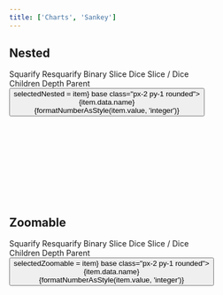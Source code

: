 ```yaml
---
title: ['Charts', 'Sankey']
---
```


<script lang="ts">
	import { hierarchy } from 'd3-hierarchy';
	import { scaleSequential, scaleOrdinal } from 'd3-scale';
	import * as chromatic from 'd3-scale-chromatic';
	import { hsl } from 'd3-color';
	import { fade } from 'svelte/transition';

	import { Button, Breadcrumb, Field, Tabs, Tab } from 'svelte-ux';
	import { formatDate, PeriodType } from 'svelte-ux/utils/date';
	import { formatNumberAsStyle } from 'svelte-ux/utils/number';

	import Chart, { Svg } from '$lib/components/Chart.svelte';
	import Group from '$lib/components/Group.svelte';
	import Rect from '$lib/components/Rect.svelte';
	import RectClipPath from '$lib/components/RectClipPath.svelte';
	import Text from '$lib/components/Text.svelte';
	import Treemap from '$lib/components/Treemap.svelte';
	import { findAncestor } from '$lib/utils/hierarchy';

	import Preview from '$lib/docs/Preview.svelte';

	import { simpleData, complexData } from './data/hierarchy';

	const complexDataHierarchy = hierarchy(complexData)
		.sum((d) => d.value)
		.sort((a, b) => b.value - a.value);

	let tile = 'squarify'
	let colorBy = 'children';

	let selectedNested = null;
	let selectedZoomable = null;

	/**
	 * Show if the node (a) is a child of the selected (b), or any parent of the selected
	 */
	function isVisible(a, b) {
		while (b) {
			if (a.parent === b) return true;
			b = b.parent;
		}

		return false;
	}

	const sequentialColor = scaleSequential([4, -1], chromatic.interpolateGnBu)
	// filter out hard to see yellow and green
	const ordinalColor = scaleOrdinal(chromatic.schemeSpectral[9].filter(c => hsl(c).h < 60 || hsl(c).h > 90))
	// const ordinalColor = scaleOrdinal(chromatic.schemeCategory10)

	function getNodeColor(node, colorBy) {
		switch (colorBy) {
			case 'children':
				return node.children ? '#ccc' : '#ddd'
			case 'depth':
				return sequentialColor(node.depth);
			case 'parent':
				const colorParent = findAncestor(node, n => n.depth === 1)
				return colorParent ? hsl(ordinalColor((colorParent).data.name)).brighter(node.depth * .3) : '#ddd'
		}
	}
</script>

## Nested

<div class="grid grid-flow-col gap-4 mb-4">
	<div class="grid grid-cols-[6fr,3fr] gap-2">
		<Field label="Tile">
			<Tabs bind:selected={tile} contained class="w-full">
				<div class="tabList w-full border h-8">
					<Tab value="squarify">Squarify</Tab>
					<Tab value="resquarify">Resquarify</Tab>
					<Tab value="binary">Binary</Tab>
					<Tab value="slice">Slice</Tab>
					<Tab value="dice">Dice</Tab>
					<Tab value="sliceDice">Slice / Dice</Tab>
				</div>
			</Tabs>
		</Field>
		<Field label="Color By">
			<Tabs bind:selected={colorBy} contained class="w-full">
				<div class="tabList w-full border h-8">
					<Tab value="children">Children</Tab>
					<Tab value="depth">Depth</Tab>
					<Tab value="parent">Parent</Tab>
				</div>
			</Tabs>
		</Field>
	</div>
</div>

<Preview>
	<Breadcrumb items={selectedNested?.ancestors().reverse() ?? []}>
		<Button slot="item" let:item on:click={() => selectedNested = item} base class="px-2 py-1 rounded">
			<div class="text-left">
				<div class="text-sm">{item.data.name}</div>
				<div class="text-xs text-black/50">{formatNumberAsStyle(item.value, 'integer')}</div>
			</div>
		</Button>
	</Breadcrumb>
	<div class="h-[800px] p-4 border rounded">
		<Chart data={complexDataHierarchy.copy()}>
			<Svg>
				<Treemap {tile} bind:selected={selectedNested} paddingOuter={3} paddingTop={19} paddingInner={2} >
					<Group slot="node" let:node let:rect x={rect.x} y={rect.y} on:click={() => node.children ? selectedNested = node : null}>
						{@const nodeColor = getNodeColor(node, colorBy)}
						<g transition:fade={{ duration: 600 }}>
							<Rect
								width={rect.width}
								height={rect.height}
								stroke={hsl(nodeColor).darker(colorBy === 'children' ? 0.5 : 1)}
								fill={nodeColor}
								rx={5}
							/>
							<RectClipPath width={rect.width} height={rect.height}>
								<text x={4} y={16 * 0.6 + 4} style="font-size: 0.6rem; font-weight: 500">
									<tspan>{node.data.name}</tspan>
									{#if node.children}
										<tspan style="font-size: 0.5rem; font-weight: 200">{formatNumberAsStyle(node.value, 'integer')}</tspan>
									{/if}
								</text>
								{#if !node.children}
									<Text
										value={formatNumberAsStyle(node.value, 'integer')}
										style="font-size: 0.5rem; font-weight: 200"
										verticalAnchor="start"
										x={4}
										y={16}
									/>
								{/if}
							</RectClipPath>
						</g>
					</Group>
				</Treemap>
			</Svg>
		</Chart>
	</div>
</Preview>

## Zoomable

<div class="grid grid-flow-col gap-4 mb-4">
	<div class="grid grid-cols-[6fr,3fr] gap-2">
		<Field label="Tile">
			<Tabs bind:selected={tile} contained class="w-full">
				<div class="tabList w-full border h-8">
					<Tab value="squarify">Squarify</Tab>
					<Tab value="resquarify">Resquarify</Tab>
					<Tab value="binary">Binary</Tab>
					<Tab value="slice">Slice</Tab>
					<Tab value="dice">Dice</Tab>
					<Tab value="sliceDice">Slice / Dice</Tab>
				</div>
			</Tabs>
		</Field>
		<Field label="Color By">
			<Tabs bind:selected={colorBy} contained class="w-full">
				<div class="tabList w-full border h-8">
					<Tab value="children">Children</Tab>
					<Tab value="depth">Depth</Tab>
					<Tab value="parent">Parent</Tab>
				</div>
			</Tabs>
		</Field>
	</div>
</div>

<Preview>
	<Breadcrumb items={selectedZoomable?.ancestors().reverse() ?? []}>
		<Button slot="item" let:item on:click={() => selectedZoomable = item} base class="px-2 py-1 rounded">
			<div class="text-left">
				<div class="text-sm">{item.data.name}</div>
				<div class="text-xs text-black/50">{formatNumberAsStyle(item.value, 'integer')}</div>
			</div>
		</Button>
	</Breadcrumb>
    <div class="h-[600px] p-4 border rounded">
    	<Chart data={complexDataHierarchy.copy()}>
    		<Svg>
    			<Treemap {tile} bind:selected={selectedZoomable}>
						<Group slot="node" let:node let:rect x={rect.x} y={rect.y} on:click={() => node.children ? selectedZoomable = node : null}>
								<RectClipPath width={rect.width} height={rect.height}>
									{@const nodeColor = getNodeColor(node, colorBy)}
									{#if isVisible(node, selectedZoomable)}
										<g transition:fade={{ duration: 600 }}>
											<Rect
												width={rect.width}
												height={rect.height}
												stroke={hsl(nodeColor).darker(colorBy === 'children' ? 0.5 : 1)}
												fill={nodeColor}
												rx={5}
											/>
												<Text
													value="{node.data.name} ({node.children?.length ?? 0})"
													style="font-size: 0.6rem; font-weight: 500"
													verticalAnchor="start"
													x={4}
													y={2}
												/>
												<Text
													value={formatNumberAsStyle(node.value, 'integer')}
													style="font-size: 0.5rem; font-weight: 200"
													verticalAnchor="start"
													x={4}
													y={16}
												/>
										</g>
									{/if}
							</RectClipPath>
						</Group>
    			</Treemap>
    		</Svg>
    	</Chart>
    </div>
</Preview>
